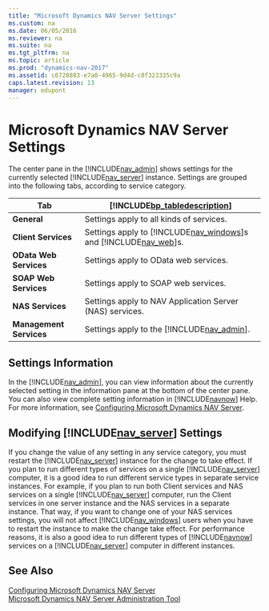 ```yaml
---
title: "Microsoft Dynamics NAV Server Settings"
ms.custom: na
ms.date: 06/05/2016
ms.reviewer: na
ms.suite: na
ms.tgt_pltfrm: na
ms.topic: article
ms.prod: "dynamics-nav-2017"
ms.assetid: c6728883-e7a0-4965-9d4d-c8f323335c9a
caps.latest.revision: 13
manager: edupont
---
```

# Microsoft Dynamics NAV Server Settings
The center pane in the [!INCLUDE[nav_admin](includes/nav_admin_md.md)] shows settings for the currently selected [!INCLUDE[nav_server](includes/nav_server_md.md)] instance. Settings are grouped into the following tabs, according to service category.  
  
|Tab|[!INCLUDE[bp_tabledescription](includes/bp_tabledescription_md.md)]|  
|---------|---------------------------------------|  
|**General**|Settings apply to all kinds of services.|  
|**Client Services**|Settings apply to [!INCLUDE[nav_windows](includes/nav_windows_md.md)]s and [!INCLUDE[nav_web](includes/nav_web_md.md)]s.|  
|**OData Web Services**|Settings apply to OData web services.|  
|**SOAP Web Services**|Settings apply to SOAP web services.|  
|**NAS Services**|Settings apply to NAV Application Server \(NAS\) services.|  
|**Management Services**|Settings apply to the [!INCLUDE[nav_admin](includes/nav_admin_md.md)].|  
  
## Settings Information  
 In the [!INCLUDE[nav_admin](includes/nav_admin_md.md)], you can view information about the currently selected setting in the information pane at the bottom of the center pane. You can also view complete setting information in [!INCLUDE[navnow](includes/navnow_md.md)] Help. For more information, see [Configuring Microsoft Dynamics NAV Server](Configuring-Microsoft-Dynamics-NAV-Server.md).  
  
## Modifying [!INCLUDE[nav_server](includes/nav_server_md.md)] Settings  
 If you change the value of any setting in any service category, you must restart the [!INCLUDE[nav_server](includes/nav_server_md.md)] instance for the change to take effect. If you plan to run different types of services on a single [!INCLUDE[nav_server](includes/nav_server_md.md)] computer, it is a good idea to run different service types in separate service instances. For example, if you plan to run both Client services and NAS services on a single [!INCLUDE[nav_server](includes/nav_server_md.md)] computer, run the Client services in one server instance and the NAS services in a separate instance. That way, if you want to change one of your NAS services settings, you will not affect [!INCLUDE[nav_windows](includes/nav_windows_md.md)] users when you have to restart the instance to make the change take effect. For performance reasons, it is also a good idea to run different types of [!INCLUDE[navnow](includes/navnow_md.md)] services on a [!INCLUDE[nav_server](includes/nav_server_md.md)] computer in different instances.  
  
## See Also  
 [Configuring Microsoft Dynamics NAV Server](Configuring-Microsoft-Dynamics-NAV-Server.md)   
 [Microsoft Dynamics NAV Server Administration Tool](Microsoft-Dynamics-NAV-Server-Administration-Tool.md)